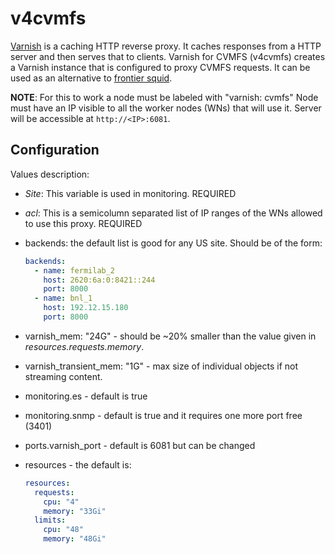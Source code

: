# v4cvmfs

[Varnish](https://varnish-cache.org/intro/) is a caching HTTP reverse proxy.  It caches responses from a HTTP server and then serves 
that to clients.  Varnish for CVMFS (v4cvmfs) creates a Varnish instance that is configured to proxy CVMFS requests.  It can be used as an 
alternative to [frontier squid](https://github.com/slateci/slate-catalog-stable/tree/master/charts/osg-frontier-squid). 

**NOTE**:
For this to work a node must be labeled with "varnish: cvmfs"
Node must have an IP visible to all the worker nodes (WNs) that will use it.
Server will be accessible at `http://<IP>:6081`.

## Configuration

Values description:

* _Site_:  This variable is used in monitoring. REQUIRED
* _acl_: This is a semicolumn separated list of IP ranges of the WNs allowed to use this proxy. REQUIRED
* backends: the default list is good for any US site. Should be of the form:

    ``` yaml
    backends:
      - name: fermilab_2
        host: 2620:6a:0:8421::244
        port: 8000
      - name: bnl_1
        host: 192.12.15.180
        port: 8000
    ```

* varnish_mem: "24G" - should be ~20% smaller than the value given in _resources.requests.memory_.
* varnish_transient_mem: "1G" - max size of individual objects if not streaming content.
* monitoring.es - default is true
* monitoring.snmp - default is true and it requires one more port free (3401)
* ports.varnish_port - default is 6081 but can be changed
* resources - the default is:

    ``` yaml
    resources:
      requests:
        cpu: "4"
        memory: "33Gi"
      limits:
        cpu: "48"
        memory: "48Gi"
    ```
